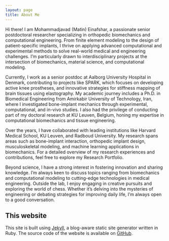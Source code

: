 ```yaml
---
layout: page
title: About Me
---
```


Hi there! I am Mohammadjavad (Matin) Einafshar, a passionate senior postdoctoral researcher specializing in orthopedic biomechanics and computational engineering. From finite element modeling to the design of patient-specific implants, I thrive on applying advanced computational and experimental methods to solve real-world medical and engineering challenges. I’m particularly drawn to interdisciplinary projects at the intersection of biomechanics, material science, and computational modeling.

Currently, I work as a senior postdoc at Aalborg University Hospital in Denmark, contributing to projects like SPARK, which focuses on developing active knee prostheses, and innovative strategies for stiffness mapping of brain tissues using elastography. My academic journey includes a Ph.D. in Biomedical Engineering from Amirkabir University of Technology, Iran, where I investigated bone-implant mechanics through experimental, computational, and in-vivo studies. I also had the privilege of conducting part of my doctoral research at KU Leuven, Belgium, honing my expertise in computational biomechanics and tissue engineering.

Over the years, I have collaborated with leading institutions like Harvard Medical School, KU Leuven, and Radboud University. My research spans areas such as bone-implant interaction, orthopedic implant design, musculoskeletal modeling, and machine learning applications in biomechanics. For a detailed overview of my research experiences and contributions, feel free to explore my Research Portfolio.

Beyond science, I have a strong interest in fostering innovation and sharing knowledge. I’m always keen to discuss topics ranging from biomechanics and computational modeling to cutting-edge technologies in medical engineering. Outside the lab, I enjoy engaging in creative pursuits and exploring the world of chess. Whether it’s delving into the mysteries of engineering or debating strategies for improving daily life, I’m always open to a good conversation.


## This website

This site is built using [Jekyll](https://github.com/jekyll/jekyll), a blog-aware static site generator written in Ruby. The source code of the website is available on [GitHub](https://github.com/mbarzegary/mbarzegary.github.io).
